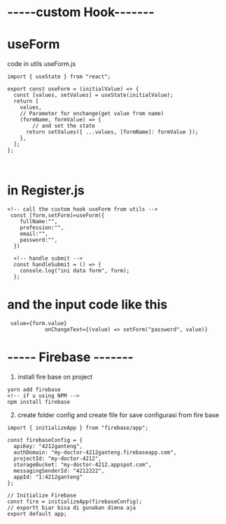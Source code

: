 # -----custom Hook-------

# useForm

code in utils useForm.js

```
import { useState } from "react";

export const useForm = (initialValue) => {
  const [values, setValues] = useState(initialValue);
  return [
    values,
    // Parameter for onchange(get value from name)
    (formName, formValue) => {
        // and set the state
      return setValues({ ...values, [formName]: formValue });
    },
  ];
};



```

# in Register.js

```
<!-- call the custom hook useForm from utils -->
 const [form,setForm]=useForm({
    fullName:"",
    profession:"",
    email:"",
    password:"",
  })

  <!-- handle submit -->
  const handleSubmit = () => {
    console.log("ini data form", form);
  };
```

# and the input code like this

```
 value={form.value}
            onChangeText={(value) => setForm("password", value)}

```

# ----- Firebase -------

1. install fire base on project

```
yarn add firebase
<!-- if u using NPM -->
npm install firebase

```

2. create folder config and create file for save configurasi from fire base

```
import { initializeApp } from "firebase/app";

const firebaseConfig = {
  apiKey: "4212ganteng",
  authDomain: "my-doctor-4212ganteng.firebaseapp.com",
  projectId: "my-doctor-4212",
  storageBucket: "my-doctor-4212.appspot.com",
  messagingSenderId: "4212222",
  appId: "1:4212ganteng"
};

// Initialize Firebase
const fire = initializeApp(firebaseConfig);
// exportt biar bisa di gunakan dimna aja
export default app;

```
